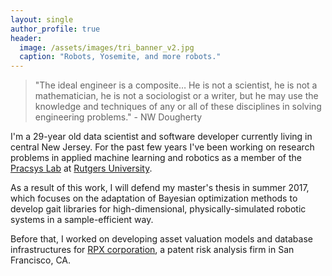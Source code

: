```yaml
---
layout: single
author_profile: true
header:
  image: /assets/images/tri_banner_v2.jpg
  caption: "Robots, Yosemite, and more robots."
---
```

> "The ideal engineer is a composite… He is not a scientist, he is not a mathematician, he is not a sociologist or a writer, but he may use the knowledge and techniques of any or all of these disciplines in solving engineering problems." - NW Dougherty

I'm a 29-year old data scientist and software developer currently living in central New Jersey. For the past few years I've been working on research problems in applied machine learning and robotics as a member of the [Pracsys Lab](http://www.pracsyslab.org/) at [Rutgers University](http://www.cs.rutgers.edu/). 
	
As a result of this work, I will defend my master's thesis in summer 2017, which focuses on the adaptation of Bayesian optimization methods to develop gait libraries for high-dimensional, physically-simulated robotic systems in a sample-efficient way. 

Before that, I worked on developing asset valuation models and database infrastructures for [RPX corporation](http://www.rpxcorp.com/), a patent risk analysis firm in San Francisco, CA.

